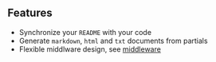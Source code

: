 ## Features

* Synchronize your `README` with your code
* Generate `markdown`, `html` and `txt` documents from partials
* Flexible middlware design, see [middleware](#middleware)
